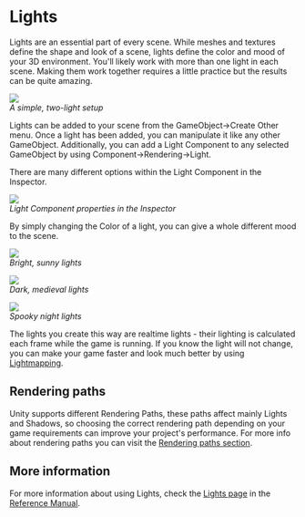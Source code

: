 Lights
======


<span class=keyword>Lights</span> are an essential part of every scene.  While meshes and textures define the shape and look of a scene, lights define the color and mood of your 3D environment. You'll likely work with more than one light in each scene.  Making them work together requires a little practice but the results can be quite amazing.

![](http://docwiki.hq.unity3d.com/uploads/Main/LightTwoLights.png)  
_A simple, two-light setup_

Lights can be added to your scene from the <span class=menu>GameObject->Create Other</span> menu. Once a light has been added, you can manipulate it like any other GameObject. Additionally, you can add a Light Component to any selected GameObject by using <span class=menu>Component->Rendering->Light</span>.

There are many different options within the Light Component in the <span class=keyword>Inspector</span>.

![](http://docwiki.hq.unity3d.com/uploads/Main/LightInspectorV3.png)  
_Light Component properties in the Inspector_

By simply changing the <span class=component>Color</span> of a light, you can give a whole different mood to the scene.

![](http://docwiki.hq.unity3d.com/uploads/Main/LightMood1.png)  
_Bright, sunny lights_

![](http://docwiki.hq.unity3d.com/uploads/Main/LightMood2.png)  
_Dark, medieval lights_

![](http://docwiki.hq.unity3d.com/uploads/Main/LightMood3.png)  
_Spooky night lights_

The lights you create this way are <span class=keyword>realtime</span> lights - their lighting is calculated each frame while the game is running. If you know the light will not change, you can make your game faster and look much better by using [Lightmapping](Lightmapping.html).

Rendering paths
---------------

Unity supports different Rendering Paths, these paths affect mainly Lights and Shadows, so choosing the correct rendering path depending on your game requirements can improve your project's performance.
For more info about rendering paths you can visit the [Rendering paths section](RenderingPaths.html).


More information
----------------

For more information about using Lights, check the [Lights page](class-Light.html) in the [Reference Manual](Reference.html).
